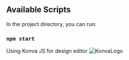 ## Available Scripts

In the project directory, you can run:

### `npm start`

Using Konva JS for design editor
![KonvaLogo](https://konvajs.org/css/images/logo.png)
